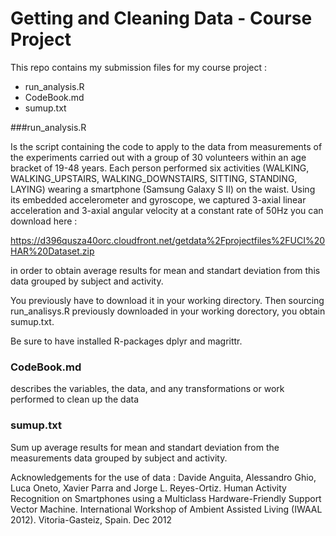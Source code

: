 # Getting and Cleaning Data - Course Project

This repo contains my submission files for my course project :

* run_analysis.R
* CodeBook.md
* sumup.txt

###run_analysis.R

Is the script containing the code to apply to the data from measurements of the experiments carried out with a group of 30 volunteers within an age bracket of 19-48 years. Each person performed six activities (WALKING, WALKING_UPSTAIRS, WALKING_DOWNSTAIRS, SITTING, STANDING, LAYING) wearing a smartphone (Samsung Galaxy S II) on the waist. Using its embedded accelerometer and gyroscope, we captured 3-axial linear acceleration and 3-axial angular velocity at a constant rate of 50Hz you can download here :

https://d396qusza40orc.cloudfront.net/getdata%2Fprojectfiles%2FUCI%20HAR%20Dataset.zip

in order to obtain average results for mean and standart deviation from this data grouped by subject and activity.

You previously have to download it in your working directory.
Then sourcing run_analisys.R previously downloaded in your working dorectory, you obtain sumup.txt. 

Be sure to have installed R-packages dplyr and magrittr.

### CodeBook.md
describes the variables, the data, and any transformations or work performed to clean up the data

### sumup.txt
Sum up average results for mean and standart deviation from the measurements data grouped by subject and activity.


Acknowledgements for the use of data : Davide Anguita, Alessandro Ghio, Luca Oneto, Xavier Parra and Jorge L. Reyes-Ortiz. Human Activity Recognition on Smartphones using a Multiclass Hardware-Friendly Support Vector Machine. International Workshop of Ambient Assisted Living (IWAAL 2012). Vitoria-Gasteiz, Spain. Dec 2012

